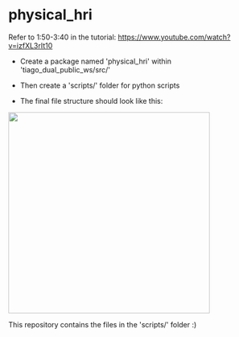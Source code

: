 # physical_hri

Refer to 1:50-3:40 in the tutorial:  https://www.youtube.com/watch?v=izfXL3rIt10

- Create a package named 'physical_hri' within 'tiago_dual_public_ws/src/'

- Then create a 'scripts/' folder for python scripts

- The final file structure should look like this:

<img src="https://i.imgur.com/G7jKREI.png" width="400">

This repository contains the files in the 'scripts/' folder :)

